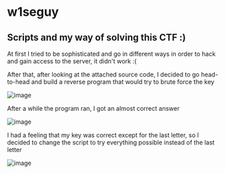 # w1seguy
Scripts and my way of solving this CTF :) 
--------------------------------------------

At first I tried to be sophisticated and go in different ways in order to hack and gain access to the server, it didn't work :(

After that, after looking at the attached source code, I decided to go head-to-head and build a reverse program that would try to brute force the key

![image](https://github.com/C4PIT4L/w1seguy/assets/139890041/cb17c1c7-f59a-4034-91e1-ab0ec7aac206)


After a while the program ran, I got an almost correct answer

![image](https://github.com/C4PIT4L/w1seguy/assets/139890041/8594d7ad-6d2f-44fe-adc8-9db847033ca9)

I had a feeling that my key was correct except for the last letter, so I decided to change the script to try everything possible instead of the last letter

![image](https://github.com/C4PIT4L/w1seguy/assets/139890041/c61ed9b9-3db5-4e3c-9c97-96acf0d3caa5)




